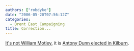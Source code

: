 ```yaml
---
authors: ["robdyke"]
date: "2006-05-20T07:56:12Z"
categories:
  - Brent East Campaigning
title: Correction...
---
```

[It's not William Motley](http://www.robdyke.com/bec/wp-trackback.php?p=131), it is [Antony Dunn elected in Kilburn](http://www.brent.gov.uk/elections.nsf/342d944cdf339d2080257145005486f5/7ee910cafb83ff7c8025714200544a4a!OpenDocument).